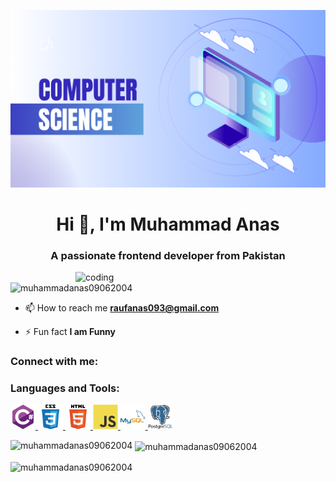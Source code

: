 ![logo](https://github.com/Muhammadanas09062004/Muhammad-Anas/blob/main/banner.png.png)
<h1 align="center">Hi 👋, I'm Muhammad Anas</h1>
<h3 align="center">A passionate frontend developer from Pakistan</h3>
<img align="right" alt="coding" width="400" src="https://media1.giphy.com/media/n1dFDLwXu4Qkwy7OJ0/giphy.gif?cid=6c09b952d62bnko7501qlhlk59nskf3ip0ipggie7w1w9fsz&ep=v1_gifs_search&rid=giphy.gif&ct=g">

<p align="left"> <img src="https://komarev.com/ghpvc/?username=muhammadanas09062004&label=Profile%20views&color=0e75b6&style=flat" alt="muhammadanas09062004" /> </p>

- 📫 How to reach me **raufanas093@gmail.com**

- ⚡ Fun fact **I am Funny**

<h3 align="left">Connect with me:</h3>
<p align="left">
</p>

<h3 align="left">Languages and Tools:</h3>
<p align="left"> <a href="https://www.w3schools.com/cs/" target="_blank" rel="noreferrer"> <img src="https://raw.githubusercontent.com/devicons/devicon/master/icons/csharp/csharp-original.svg" alt="csharp" width="40" height="40"/> </a> <a href="https://www.w3schools.com/css/" target="_blank" rel="noreferrer"> <img src="https://raw.githubusercontent.com/devicons/devicon/master/icons/css3/css3-original-wordmark.svg" alt="css3" width="40" height="40"/> </a> <a href="https://www.w3.org/html/" target="_blank" rel="noreferrer"> <img src="https://raw.githubusercontent.com/devicons/devicon/master/icons/html5/html5-original-wordmark.svg" alt="html5" width="40" height="40"/> </a> <a href="https://developer.mozilla.org/en-US/docs/Web/JavaScript" target="_blank" rel="noreferrer"> <img src="https://raw.githubusercontent.com/devicons/devicon/master/icons/javascript/javascript-original.svg" alt="javascript" width="40" height="40"/> </a> <a href="https://www.mysql.com/" target="_blank" rel="noreferrer"> <img src="https://raw.githubusercontent.com/devicons/devicon/master/icons/mysql/mysql-original-wordmark.svg" alt="mysql" width="40" height="40"/> </a> <a href="https://www.postgresql.org" target="_blank" rel="noreferrer"> <img src="https://raw.githubusercontent.com/devicons/devicon/master/icons/postgresql/postgresql-original-wordmark.svg" alt="postgresql" width="40" height="40"/> </a> </p>

<p><img align="left" src="https://github-readme-stats.vercel.app/api/top-langs?username=muhammadanas09062004&show_icons=true&locale=en&layout=compact" alt="muhammadanas09062004" /></p>

<p>&nbsp;<img align="center" src="https://github-readme-stats.vercel.app/api?username=muhammadanas09062004&show_icons=true&locale=en" alt="muhammadanas09062004" /></p>

<p><img align="center" src="https://github-readme-streak-stats.herokuapp.com/?user=muhammadanas09062004&" alt="muhammadanas09062004" /></p>
